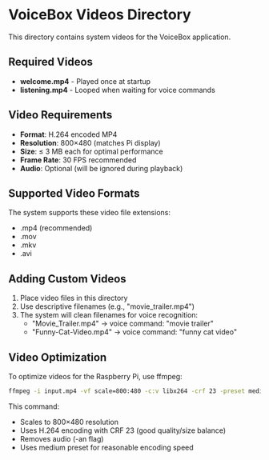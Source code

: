 # VoiceBox Videos Directory

This directory contains system videos for the VoiceBox application.

## Required Videos

- **welcome.mp4** - Played once at startup
- **listening.mp4** - Looped when waiting for voice commands

## Video Requirements

- **Format**: H.264 encoded MP4
- **Resolution**: 800×480 (matches Pi display)
- **Size**: ≤ 3 MB each for optimal performance
- **Frame Rate**: 30 FPS recommended
- **Audio**: Optional (will be ignored during playback)

## Supported Video Formats

The system supports these video file extensions:
- .mp4 (recommended)
- .mov
- .mkv
- .avi

## Adding Custom Videos

1. Place video files in this directory
2. Use descriptive filenames (e.g., "movie_trailer.mp4")
3. The system will clean filenames for voice recognition:
   - "Movie_Trailer.mp4" → voice command: "movie trailer"
   - "Funny-Cat-Video.mp4" → voice command: "funny cat video"

## Video Optimization

To optimize videos for the Raspberry Pi, use ffmpeg:

```bash
ffmpeg -i input.mp4 -vf scale=800:480 -c:v libx264 -crf 23 -preset medium -an output.mp4
```

This command:
- Scales to 800×480 resolution
- Uses H.264 encoding with CRF 23 (good quality/size balance)
- Removes audio (-an flag)
- Uses medium preset for reasonable encoding speed